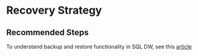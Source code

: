 <properties
    pageTitle="How-to questions and planning a recovery strategy"
    description="How-to questions and planning a recovery strategy"
    service="microsoft.sql"
    resource="servers"
    authors="saltug,mlee3gsd"
    ms.author="saltug,martinle"
    supportTopicIds="32635201"
    productPesIds="15818"
    displayOrder="73"
    selfHelpType="generic"
    resourceTags="datawarehouse"
    articleId="dw-backuprestoreandbusinesscontinuity-planningarecoverystrategy.md"
    cloudEnvironments="public"
/>

# Recovery Strategy

## **Recommended Steps**

To understand backup and restore functionality in SQL DW, see this [article](https://docs.microsoft.com/azure/sql-data-warehouse/backup-and-restore)